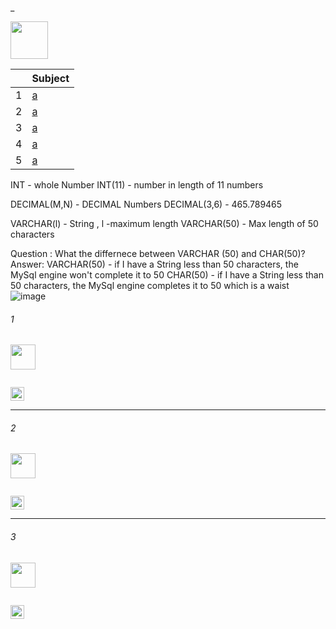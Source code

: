 _

<img src="https://img.shields.io/badge/-Basic Concepts%20-blue" height=60px>

|     |  Subject           |
|:---:|:------------------------------| 
|  1  |[a](#-)   | 
|  2  |[a](#-)   | 
|  3  |[a](#-)   | 
|  4  |[a](#-)   | 
|  5  |[a](#-)   | 


INT - whole Number
	INT(11)  - number in length of 11 numbers
	
DECIMAL(M,N) - DECIMAL Numbers
	DECIMAL(3,6) - 465.789465  
	
VARCHAR(l)  - String  , l -maximum length
	VARCHAR(50) - Max length of 50 characters 
	


Question :
	What the differnece between VARCHAR (50) and CHAR(50)?
Answer:
	VARCHAR(50) - if I have a String less than 50 characters, the MySql engine won't complete it to 50
	CHAR(50) -  if I have a String less than 50 characters, the MySql engine completes it to 50 which is a waist
![image](https://user-images.githubusercontent.com/36256986/158462553-3b3750aa-8f66-4926-b6a0-b0d642470ac4.png)


###### 1

<img src="https://img.shields.io/badge/-21 %20-blue" height=40px>

```java
```

[<img src="https://img.shields.io/badge/-Back to top%20-brown" height=22px>](#_)

--------------------------------------------------------------------------------------------------

###### 2

<img src="https://img.shields.io/badge/-22 %20-blue" height=40px>

```java
```

[<img src="https://img.shields.io/badge/-Back to top%20-brown" height=22px>](#_)

--------------------------------------------------------------------------------------------------

###### 3

<img src="https://img.shields.io/badge/-23 %20-blue" height=40px>

```java
```

[<img src="https://img.shields.io/badge/-Back to top%20-brown" height=22px>](#_)
